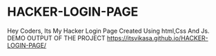 # HACKER-LOGIN-PAGE
Hey Coders, Its My Hacker Login Page Created Using html,Css And Js.
DEMO OUTPUT OF THE PROJECT  https://itsvikasa.github.io/HACKER-LOGIN-PAGE/
